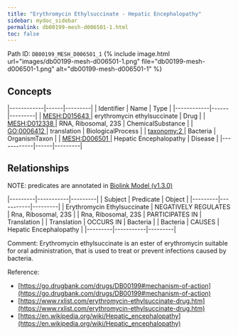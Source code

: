 ```yaml
---
title: "Erythromycin Ethylsuccinate - Hepatic Encephalopathy"
sidebar: mydoc_sidebar
permalink: db00199-mesh-d006501-1.html
toc: false 
---
```



Path ID: `DB00199_MESH_D006501_1`
{% include image.html url="images/db00199-mesh-d006501-1.png" file="db00199-mesh-d006501-1.png" alt="db00199-mesh-d006501-1" %}

## Concepts

|------------|------|---------|
| Identifier | Name | Type    |
|------------|------|---------|
| <a href="https://identifiers.org/MESH:D015643">MESH:D015643 </a> | erythromycin ethylsuccinate | Drug |
| <a href="https://identifiers.org/MESH:D012338">MESH:D012338 </a> | RNA, Ribosomal, 23S | ChemicalSubstance |
| <a href="https://identifiers.org/GO:0006412">GO:0006412 </a> | translation | BiologicalProcess |
| <a href="https://identifiers.org/taxonomy:2">taxonomy:2 </a> | Bacteria | OrganismTaxon |
| <a href="https://identifiers.org/MESH:D006501">MESH:D006501 </a> | Hepatic Encephalopathy | Disease |
|------------|------|---------|

## Relationships


NOTE: predicates are annotated in <a href="https://github.com/biolink/biolink-model/releases/tag/v1.3.0">Biolink Model (v1.3.0)</a>

|---------|-----------|---------|
| Subject | Predicate | Object  |
|---------|-----------|---------|
| Erythromycin Ethylsuccinate | NEGATIVELY REGULATES | Rna, Ribosomal, 23S |
| Rna, Ribosomal, 23S | PARTICIPATES IN | Translation |
| Translation | OCCURS IN | Bacteria |
| Bacteria | CAUSES | Hepatic Encephalopathy |
|---------|-----------|---------|

Comment: Erythromycin ethylsuccinate is an ester of erythromycin suitable for oral administration, that is used to treat or prevent infections caused by bacteria.

Reference: 
  - [https://go.drugbank.com/drugs/DB00199#mechanism-of-action](https://go.drugbank.com/drugs/DB00199#mechanism-of-action)
  - [https://www.rxlist.com/erythromycin-ethylsuccinate-drug.htm](https://www.rxlist.com/erythromycin-ethylsuccinate-drug.htm)
  - [https://en.wikipedia.org/wiki/Hepatic_encephalopathy](https://en.wikipedia.org/wiki/Hepatic_encephalopathy)
